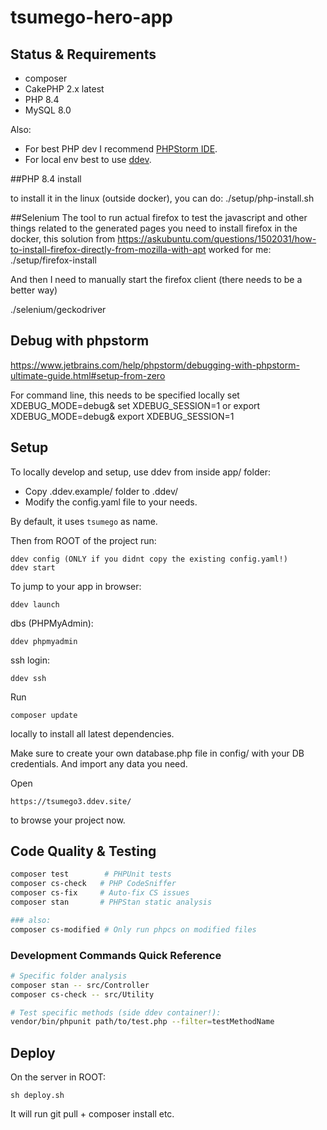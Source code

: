 # tsumego-hero-app

## Status & Requirements

- composer
- CakePHP 2.x latest
- PHP 8.4
- MySQL 8.0

Also:
- For best PHP dev I recommend [PHPStorm IDE](https://www.jetbrains.com/phpstorm/).
- For local env best to use [ddev](https://ddev.com/get-started/).

##PHP 8.4 install

to install it in the linux (outside docker), you can do:
./setup/php-install.sh

##Selenium
The tool to run actual firefox to test the javascript and other things related to the generated pages
you need to install firefox in the docker, this solution from https://askubuntu.com/questions/1502031/how-to-install-firefox-directly-from-mozilla-with-apt worked for me:
./setup/firefox-install

And then I need to manually start the firefox client (there needs to be a better way)

./selenium/geckodriver

## Debug with phpstorm
https://www.jetbrains.com/help/phpstorm/debugging-with-phpstorm-ultimate-guide.html#setup-from-zero

For command line, this needs to be specified locally
set XDEBUG_MODE=debug& set XDEBUG_SESSION=1
or
export XDEBUG_MODE=debug& export XDEBUG_SESSION=1


## Setup

To locally develop and setup, use ddev from inside app/ folder:
- Copy .ddev.example/ folder to .ddev/
- Modify the config.yaml file to your needs.

By default, it uses `tsumego` as name.

Then from ROOT of the project run:

    ddev config (ONLY if you didnt copy the existing config.yaml!)
    ddev start

To jump to your app in browser:

    ddev launch

dbs (PHPMyAdmin):

    ddev phpmyadmin

ssh login:

    ddev ssh

Run

    composer update

locally to install all latest dependencies.

Make sure to create your own database.php file in config/ with your DB credentials.
And import any data you need.

Open

    https://tsumego3.ddev.site/

to browse your project now.

## Code Quality & Testing
```bash
composer test        # PHPUnit tests
composer cs-check   # PHP CodeSniffer
composer cs-fix     # Auto-fix CS issues
composer stan       # PHPStan static analysis

### also:
composer cs-modified # Only run phpcs on modified files
```

### Development Commands Quick Reference
```bash
# Specific folder analysis
composer stan -- src/Controller
composer cs-check -- src/Utility

# Test specific methods (side ddev container!):
vendor/bin/phpunit path/to/test.php --filter=testMethodName
```

## Deploy
On the server in ROOT:
```
sh deploy.sh
```
It will run git pull + composer install etc.
